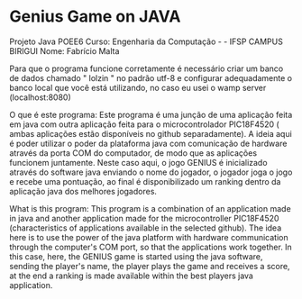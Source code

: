 # Genius Game on JAVA
Projeto Java POEE6
Curso: Engenharia da Computação - - IFSP CAMPUS BIRIGUI
Nome: Fabrício Malta

Para que o programa funcione corretamente é necessário criar um banco de dados chamado " lolzin " no padrão utf-8 e configurar adequadamente
o banco local que você está utilizando, no caso eu usei o wamp server (localhost:8080)

O que é este programa: Este programa é uma junção de uma aplicação feita em java com outra aplicação feita para o microcontrolador PIC18F4520 ( ambas aplicações estão disponíveis no github separadamente). A ideia aqui é poder utilizar o poder da plataforma java com comunicação de hardware através da porta COM do computador, de modo que as aplicações funcionem juntamente. Neste caso aqui, o jogo GENIUS é inicializado através do software java enviando o nome do jogador, o jogador joga o jogo e recebe uma pontuação, ao final é disponibilizado um ranking dentro da aplicação java dos melhores jogadores.


What is this program: This program is a combination of an application made in java and another application made for the microcontroller PIC18F4520 (characteristics of applications available in the selected github). The idea here is to use the power of the java platform with hardware communication through the computer's COM port, so that the applications work together. In this case, here, the GENIUS game is started using the java software, sending the player's name, the player plays the game and receives a score, at the end a ranking is made available within the best players java application.


